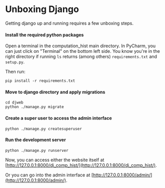 # Unboxing Django

Getting django up and running requires a few unboxing steps.


#### Install the required python packages
Open a terminal in the computation_hist main directory. In PyCharm, you can just click on "Terminal" 
on the bottom left side. 
You know you're in the right directory if running `ls` returns (among others) `requirements.txt` and 
`setup.py`.

Then run:
```
pip install -r requirements.txt
```

#### Move to django directory and apply migrations
```
cd djweb
python ./manage.py migrate
```

#### Create a super user to access the admin interface
```
python ./manage.py createsuperuser
```

#### Run the development server
```
python ./manage.py runserver
```

Now, you can access either the website itself at [http://127.0.0.1:8000/dj_comp_hist/](http://127.0.0.1:8000/dj_comp_hist/).

Or you can go into the admin interface at [http://127.0.0.1:8000/admin/](http://127.0.0.1:8000/admin/).